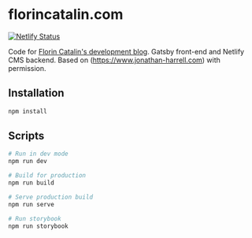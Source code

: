 # florincatalin.com

[![Netlify Status](https://api.netlify.com/api/v1/badges/cf8f597c-dae5-4c4b-b70d-3cea9aab01da/deploy-status)](https://app.netlify.com/sites/jonathan-harrell/deploys)

Code for [Florin Catalin's development blog](https://www.jonathan-harrell.com). Gatsby front-end and Netlify CMS backend. Based on (https://www.jonathan-harrell.com) with permission.

## Installation

```sh
npm install
```

## Scripts

```sh
# Run in dev mode
npm run dev

# Build for production
npm run build

# Serve production build
npm run serve

# Run storybook
npm run storybook
```
